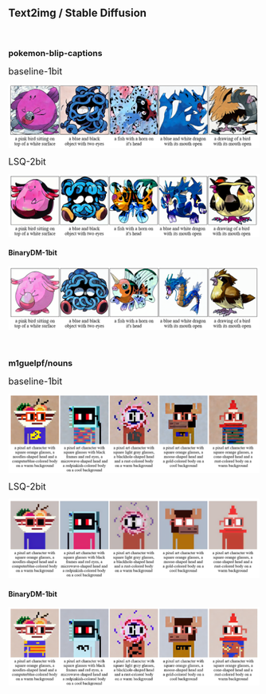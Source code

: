 ## Text2img / Stable Diffusion

<br/>

### pokemon-blip-captions

<font size=4>baseline-1bit</font>

![pokemon-baseline](./imgs/pokemon-baseline.png)

<font size=4>LSQ-2bit</font>

![pokemon-lsq](./imgs/pokemon-lsq.png)

#### **BinaryDM-1bit**

![pokemon-binarydm](./imgs/pokemon-binarydm.png)

<br/>

### m1guelpf/nouns

<font size=4>baseline-1bit</font>

![nouns-baseline](./imgs/nouns-baseline.png)

<font size=4>LSQ-2bit</font>

![nouns-lsq](./imgs/nouns-lsq.png)

#### **BinaryDM-1bit**

![nouns-binarydm](./imgs/nouns-binarydm.png)

